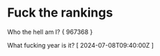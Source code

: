 # Fuck the rankings

Who the hell am I?
{ 967368 }

What fucking year is it?
[ 2024-07-08T09:40:00Z ]
